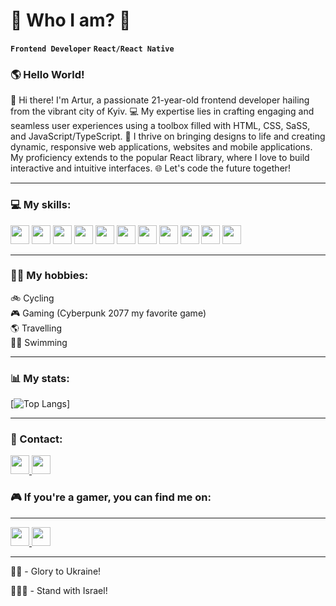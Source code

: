 # 🤔 Who I am? 🤔

**`Frontend Developer`** **`React/React Native`**

### 🌎 Hello World!

👋 Hi there! I'm Artur, a passionate 21-year-old frontend developer hailing from the vibrant city of Kyiv. 💻 My expertise lies in crafting engaging and seamless user experiences using a toolbox filled with HTML, CSS, SaSS, and JavaScript/TypeScript. 🚀 I thrive on bringing designs to life and creating dynamic, responsive web applications, websites and mobile applications. My proficiency extends to the popular React library, where I love to build interactive and intuitive interfaces. 🌐 Let's code the future together!

---

### 💻 My skills:

<img width = "30px" src="https://cdn.jsdelivr.net/gh/devicons/devicon/icons/html5/html5-original-wordmark.svg" />  <img width = "30px" src="https://cdn.jsdelivr.net/gh/devicons/devicon/icons/css3/css3-original-wordmark.svg" /> <img width = "30px" src="https://cdn.jsdelivr.net/gh/devicons/devicon/icons/sass/sass-original.svg" /> <img width = "30px" src="https://cdn.jsdelivr.net/gh/devicons/devicon/icons/javascript/javascript-original.svg" />
<img width = "30px" src="https://cdn.jsdelivr.net/gh/devicons/devicon/icons/typescript/typescript-original.svg" />
<img width = "30px" src="https://img.icons8.com/?size=100&id=hsPbhkOH4FMe&format=png&color=000000" />
<img width = "30px" src="https://cdn.jsdelivr.net/gh/devicons/devicon/icons/react/react-original.svg" />
<img width = "30px" src="https://cdn.jsdelivr.net/gh/devicons/devicon/icons/figma/figma-original.svg" />
<img width = "30px" src="https://cdn.jsdelivr.net/gh/devicons/devicon/icons/git/git-original.svg" />
<img width = "30px" src="https://cdn.jsdelivr.net/gh/devicons/devicon/icons/vscode/vscode-original.svg" />
<img width = "30px" src="https://cdn.jsdelivr.net/gh/devicons/devicon/icons/github/github-original.svg" />

---

### 🚶‍♂️ My hobbies:

🚲 Cycling <br/>
🎮 Gaming (Cyberpunk 2077 my favorite game) <br/>
🌎 Travelling <br/>
🏊‍♂️ Swimming <br/>

---

### 📊 My stats:

[![Top Langs](https://github-readme-stats.vercel.app/api/top-langs/?username=Artur0412-KU&hide=C,C++)]

---

### 📱 Contact:

<a href = "https://t.me/ararutur"><img width = "30px" src = "https://user-images.githubusercontent.com/49933115/139837223-bf23d3a9-4638-4e17-994a-ac8678d5f517.png" /> </a> <a href = "https://www.instagram.com/04.art.12/"><img width = "30px" src = "https://raw.githubusercontent.com/dheereshagrwal/colored-icons/f7e587a482aafa9b290d1f757ab0060128f4ff0a/public/icons/instagram/instagram.svg"/></a> <br/>

### 🎮 If you're a gamer, you can find me on:

---

<a href = "https://steamcommunity.com/profiles/76561198985006302/"><img width = "30px" src = "https://res.cloudinary.com/practicaldev/image/fetch/s--qQlAR8UU--/c_limit%2Cf_auto%2Cfl_progressive%2Cq_auto%2Cw_880/https://github.com/mishmanners/MishManners/raw/master/Game%2520Icons/Steam.png" /> </a> <a href = "https://store.epicgames.com/en-US/u/6a64b77f036546c093e1b44d993e7414"><img width = "30px" src = "https://img.icons8.com/?size=100&id=oDphkoWwBm40&format=png&color=000000" /> </a>

---

💙💛 - Glory to Ukraine!

💙🤍💙 - Stand with Israel!
